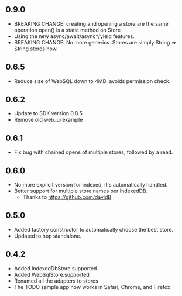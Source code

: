 ## 0.9.0

* BREAKING CHANGE: creating and opening a store are the same operation
  open() is a static method on Store
* Using the new async/await/async*/yield features.
* BREAKING CHANGE: No more generics. Stores are simply String => String stores now.

## 0.6.5

* Reduce size of WebSQL down to 4MB, avoids permission check.

## 0.6.2

* Update to SDK version 0.8.5
* Remove old web_ui example

## 0.6.1

* Fix bug with chained opens of multiple stores, followed by a read.

## 0.6.0

* No more explicit version for indexed, it's automatically handled.
* Better support for multiple store names per IndexedDB.
  * Thanks to https://github.com/davidB

## 0.5.0

* Added factory constructor to automatically choose the best store.
* Updated to hop standalone.

## 0.4.2

* Added IndexedDbStore.supported
* Added WebSqlStore.supported
* Renamed all the adapters to stores
* The TODO sample app now works in Safari, Chrome, and Firefox
